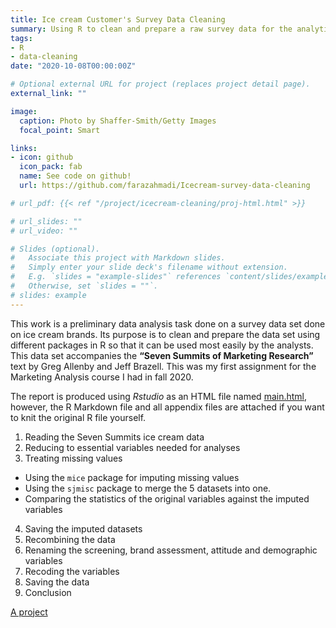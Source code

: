```yaml
---
title: Ice cream Customer's Survey Data Cleaning
summary: Using R to clean and prepare a raw survey data for the analytics team
tags:
- R
- data-cleaning
date: "2020-10-08T00:00:00Z"

# Optional external URL for project (replaces project detail page).
external_link: ""

image:
  caption: Photo by Shaffer-Smith/Getty Images
  focal_point: Smart

links:
- icon: github
  icon_pack: fab
  name: See code on github!
  url: https://github.com/farazahmadi/Icecream-survey-data-cleaning

# url_pdf: {{< ref "/project/icecream-cleaning/proj-html.html" >}}

# url_slides: ""
# url_video: ""

# Slides (optional).
#   Associate this project with Markdown slides.
#   Simply enter your slide deck's filename without extension.
#   E.g. `slides = "example-slides"` references `content/slides/example-slides.md`.
#   Otherwise, set `slides = ""`.
# slides: example
---
```


This work is a preliminary data analysis task done on a survey data set done on ice cream brands. Its purpose is to clean and prepare the data set using different packages in R so that it can be used most easily by the analysts. This data set accompanies the __“Seven Summits of Marketing Research”__ text by Greg Allenby and Jeff Brazell. This was my first assignment for the Marketing Analysis course I had in fall 2020.

The report is produced using *Rstudio* as an HTML file named [main.html](https://github.com/farazahmadi/Icecream-survey-cleaning/blob/main/main.html), however, the R Markdown file and all appendix files are attached if you want to knit the original R file yourself.

1. Reading the Seven Summits ice cream data
2. Reducing to essential variables needed for analyses
3. Treating missing values
  + Using the `mice` package for imputing missing values
  + Using the `sjmisc` package to merge the 5 datasets into one.
  + Comparing the statistics of the original variables against the imputed variables
4. Saving the imputed datasets
5. Recombining the data
6. Renaming the screening, brand assessment, attitude and demographic variables
7. Recoding the variables
8. Saving the data
9. Conclusion


[A project](/proj/proj-html.html)